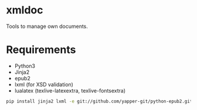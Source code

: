 xmldoc
======

Tools to manage own documents.

# Requirements

- Python3
- Jinja2
- epub2
- lxml (for XSD validation)
- lualatex (texlive-latexextra, texlive-fontsextra)

```bash
pip install jinja2 lxml -e git://github.com/yapper-git/python-epub2.git#egg=python-epub2
```
